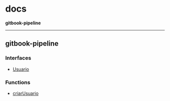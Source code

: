 # docs

**gitbook-pipeline**

***

## gitbook-pipeline

### Interfaces

* [Usuario](docs/docs/interfaces/Usuario.md)

### Functions

* [criarUsuario](docs/docs/functions/criarUsuario.md)
